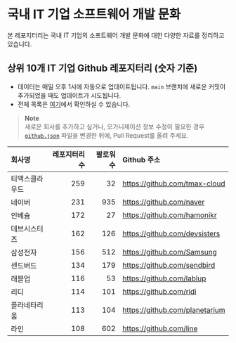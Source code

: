 # 국내 IT 기업 소프트웨어 개발 문화
본 레포지터리는 국내 IT 기업의 소프트웨어 개발 문화에 대한 다양한 자료를 정리하고 있습니다.

## 상위 10개 IT 기업 Github 레포지터리 (숫자 기준)

- 데이터는 매일 오후 1시에 자동으로 업데이트됩니다. `main` 브랜치에 새로운 커밋이 추가되었을 때도 업데이트가 시도됩니다.
- 전체 목록은 [여기](./github.md)에서 확인하실 수 있습니다.

> **Note**<br />
> 새로운 회사를 추가하고 싶거나, 오가니제이션 정보 수정이 필요한 경우 [`github.json`](./github.json) 파일을 변경한 뒤에, Pull Request를 올려 주세요.

<!-- MARKDOWN_TABLE(GITHUB): START -->

| **회사명** | **레포지터리 수** | **팔로워 수** | **Github 주소** |
|:---|---:|---:|:---|
| 티맥스클라우드 | 259 | 32 | https://github.com/tmax-cloud |
| 네이버 | 231 | 935 | https://github.com/naver |
| 인베슘 | 172 | 27 | https://github.com/hamonikr |
| 데브시스터즈 | 162 | 126 | https://github.com/devsisters |
| 삼성전자 | 156 | 512 | https://github.com/Samsung |
| 센드버드 | 134 | 179 | https://github.com/sendbird |
| 래블업 | 116 | 53 | https://github.com/lablup |
| 리디 | 114 | 101 | https://github.com/ridi |
| 플라네타리움 | 113 | 104 | https://github.com/planetarium |
| 라인 | 108 | 602 | https://github.com/line |

<!-- MARKDOWN_TABLE(GITHUB): END -->
